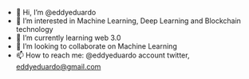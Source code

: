 - 👋 Hi, I’m @eddyeduardo
- 👀 I’m interested in Machine Learning, Deep Learning and Blockchain technology
- 🌱 I’m currently learning web 3.0
- 💞️ I’m looking to collaborate on Machine Learning
- 📫 How to reach me: @eddyeduardo account twitter, eddyeduardo@gmail.com

<!---
eddyeduardo/eddyeduardo is a ✨ special ✨ repository because its `README.md` (this file) appears on your GitHub profile.
You can click the Preview link to take a look at your changes.
--->
